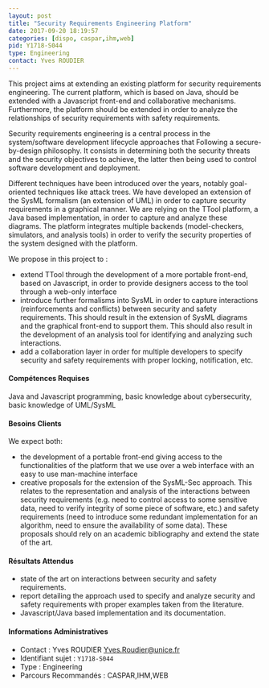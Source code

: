 ```yaml
---
layout: post
title: "Security Requirements Engineering Platform"
date: 2017-09-20 18:19:57
categories: [dispo, caspar,ihm,web]
pid: Y1718-S044
type: Engineering
contact: Yves ROUDIER
---
```

       
This project aims at extending an existing platform for security requirements engineering. The current platform, which is based on Java, should be extended with a Javascript front-end and collaborative mechanisms. Furthermore, the platform should be extended in order to analyze the relationships of security requirements with safety requirements.

Security requirements engineering is a central process in the system/software development lifecycle approaches that Following a secure-by-design philosophy. It consists in determining both the security threats and the security objectives to achieve, the latter then being used to control software development and deployment. 

Different techniques have been introduced over the years, notably goal-oriented techniques like attack trees. We have developed an extension of the SysML formalism (an extension of UML) in order to capture security requirements in a graphical manner. We are relying on the TTool platform, a Java based implementation, in order to capture and analyze these diagrams. The platform integrates multiple backends (model-checkers, simulators, and analysis tools) in order to verify the security properties of the system designed with the platform.

We propose in this project to :
- extend TTool through the development of a more portable front-end, based on Javascript, in order to provide designers access to the tool through a web-only interface
- introduce further formalisms into SysML in order to capture interactions (reinforcements and conflicts) between security and safety requirements. This should result in the extension of SysML diagrams and the graphical front-end to support them. This should also result in the development of an analysis tool for identifying and analyzing such interactions.
- add a collaboration layer in order for multiple developers to specify security and safety requirements with proper locking, notification, etc.

#### Compétences Requises
Java and Javascript programming, basic knowledge about cybersecurity, basic knowledge of UML/SysML


#### Besoins Clients
We expect both:
- the development of a portable front-end giving access to the functionalities of the platform that we use over a web interface with an easy to use man-machine interface
- creative proposals for the extension of the SysML-Sec approach. This relates to the representation and analysis of the interactions between security requirements (e.g. need to control access to some sensitive data, need to verify integrity of some piece of software, etc.) and safety requirements (need to introduce some redundant implementation for an algorithm, need to ensure the availability of some data). These proposals should rely on an academic bibliography and extend the state of the art.

#### Résultats Attendus
- state of the art on interactions between security and safety requirements.
- report detailing the approach used to specify and analyze security and safety requirements with proper examples taken from the literature. 
- Javascript/Java based implementation and its documentation.
     

#### Informations Administratives
  * Contact : Yves ROUDIER <Yves.Roudier@unice.fr>
  * Identifiant sujet : `Y1718-S044`
  * Type : Engineering
  * Parcours Recommandés : CASPAR,IHM,WEB
     